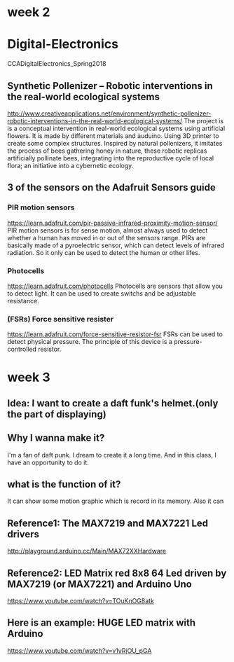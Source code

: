 # week 2
# Digital-Electronics
CCADigitalElectronics_Spring2018

## Synthetic Pollenizer – Robotic interventions in the real-world ecological systems
http://www.creativeapplications.net/environment/synthetic-pollenizer-robotic-interventions-in-the-real-world-ecological-systems/
The project is is a conceptual intervention in real-world ecological systems using artificial flowers. It is made by different materials and auduino. Using 3D printer to create some complex structures.  Inspired by natural pollenizers, it imitates the process of bees gathering honey in nature, these robotic replicas artificially pollinate bees, integrating into the reproductive cycle of local flora; an initiative into a cybernetic ecology. 

## 3 of the sensors on the Adafruit Sensors guide
### PIR motion sensors
https://learn.adafruit.com/pir-passive-infrared-proximity-motion-sensor/
PIR motion sensors is for sense motion, almost always used to detect whether a human has moved in or out of the sensors range. PIRs are basically made of a pyroelectric sensor, which can detect levels of infrared radiation. So it only can be used to detect the human or other lifes. 

### Photocells
https://learn.adafruit.com/photocells
Photocells are sensors that allow you to detect light. It can be used to create switchs and be adjustable resistance.

### (FSRs) Force sensitive resister
https://learn.adafruit.com/force-sensitive-resistor-fsr
FSRs can be used to detect physical pressure. The principle of this device is a pressure-controlled resistor.

# week 3
## Idea: I want to create a daft funk's helmet.(only the part of displaying)
## Why I wanna make it?
I'm a fan of daft punk. I dream to create it a long time. And in this class, I have an opportunity to do it. 
## what is the function of it?
It can show some motion graphic which is record in its memory.
Also it can 
## Reference1: The MAX7219 and MAX7221 Led drivers
http://playground.arduino.cc/Main/MAX72XXHardware
## Reference2:  LED Matrix red 8x8 64 Led driven by MAX7219 (or MAX7221) and Arduino Uno
https://www.youtube.com/watch?v=TOuKnOG8atk
## Here is an example: HUGE LED matrix with Arduino
https://www.youtube.com/watch?v=v1vRjOU_pGA

